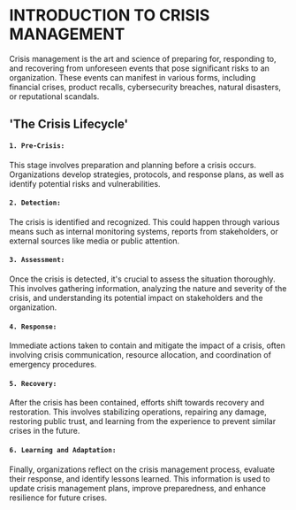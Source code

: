# INTRODUCTION TO CRISIS MANAGEMENT
Crisis management is the art and science of preparing for, responding to, and recovering from unforeseen events that pose significant risks to an organization. 
These events can manifest in various forms, including financial crises, product recalls, cybersecurity breaches, natural disasters, or reputational scandals.

## 'The Crisis Lifecycle'

#### `1. Pre-Crisis:`
This stage involves preparation and planning before a crisis occurs. Organizations develop strategies, protocols, and response plans, as well as identify potential risks and vulnerabilities.

#### `2. Detection:`
The crisis is identified and recognized. This could happen through various means such as internal monitoring systems, reports from stakeholders, or external sources like media or public attention.

#### `3. Assessment:` 
Once the crisis is detected, it's crucial to assess the situation thoroughly. This involves gathering information, analyzing the nature and severity of the crisis, and understanding its potential impact on stakeholders and the organization.

#### `4. Response:`
Immediate actions taken to contain and mitigate the impact of a crisis, often involving crisis communication, resource allocation, and coordination of emergency procedures.

#### `5. Recovery:`
After the crisis has been contained, efforts shift towards recovery and restoration. This involves stabilizing operations, repairing any damage, restoring public trust, and learning from the experience to prevent similar crises in the future.

#### `6. Learning and Adaptation:`
Finally, organizations reflect on the crisis management process, evaluate their response, and identify lessons learned. This information is used to update crisis management plans, improve preparedness, and enhance resilience for future crises.
